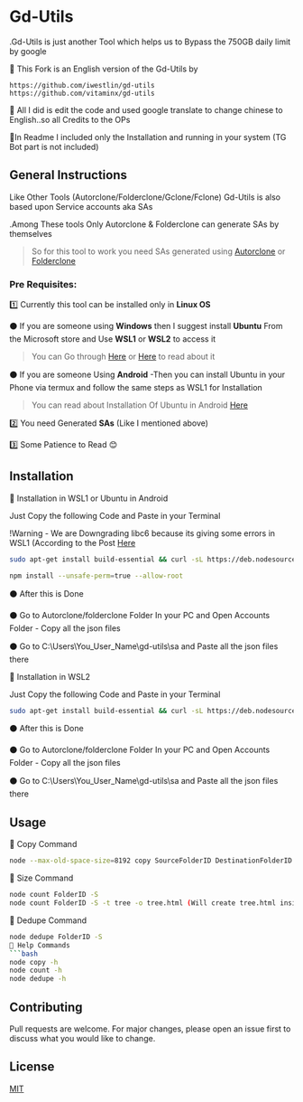 # Gd-Utils

.Gd-Utils is just another Tool which helps us to Bypass the 750GB daily limit by google

🌟 This Fork is an English version of the Gd-Utils by 

    https://github.com/iwestlin/gd-utils
    https://github.com/vitaminx/gd-utils
🌟 All I did is edit the code and used google translate to change chinese to English..so all Credits to the OPs

🌟In Readme I included only the Installation and running in your system (TG Bot part is not included)
## General Instructions
Like Other Tools (Autorclone/Folderclone/Gclone/Fclone)  Gd-Utils is also based upon Service accounts aka SAs

.Among These tools Only Autorclone & Folderclone can generate SAs by themselves
>So for this tool to work you need SAs generated using [Autorclone](https://github.com/xyou365/AutoRclone) or [Folderclone](https://github.com/Spazzlo/folderclone)
### Pre Requisites:

1️⃣ Currently this tool can be installed only in **Linux OS**

⚫ If you are someone using **Windows** then I suggest install **Ubuntu** From the Microsoft store and Use **WSL1** or **WSL2** to access it 
>You can Go through [Here](https://ubuntu.com/wsl) or [Here](https://docs.microsoft.com/en-us/windows/wsl/install-win10) to read about it

⚫ If you are someone Using **Android** -Then you can install Ubuntu in your Phone via termux and follow the same steps as WSL1 for Installation
>You can read about Installation Of Ubuntu in Android [Here](https://github.com/AndronixApp/AndronixOrigin)

2️⃣ You need Generated **SAs** (Like I mentioned above)

3️⃣ Some Patience to Read 😊


## Installation
🔳 Installation in WSL1 or Ubuntu in Android

Just Copy the following Code and Paste in your Terminal

!Warning - We are Downgrading libc6 because its giving some errors in WSL1 (According to the Post [Here](https://github.com/microsoft/WSL/issues/5125)
```bash
sudo apt-get install build-essential && curl -sL https://deb.nodesource.com/setup_14.x | sudo -E bash && sudo apt-get install -y nodejs && git clone https://github.com/roshanconnor123/gd-utils/ && sudo add-apt-repository ppa:rafaeldtinoco/lp1871129 && sudo apt update && sudo apt install libc6=2.31-0ubuntu8+lp1871129~1 libc6-dev=2.31-0ubuntu8+lp1871129~1 libc-dev-bin=2.31-0ubuntu8+lp1871129~1 -y --allow-downgrades && sudo apt-mark hold libc6 && cd gd-utils
```
```bash
npm install --unsafe-perm=true --allow-root
```
⚫ After this is Done

⚫ Go to Autorclone/folderclone Folder In your PC and Open Accounts Folder - Copy all the json files

⚫ Go to C:\Users\You_User_Name\gd-utils\sa and Paste all the json files there

🔳 Installation in WSL2

Just Copy the following Code and Paste in your Terminal
```bash
sudo apt-get install build-essential && curl -sL https://deb.nodesource.com/setup_14.x | sudo -E bash && sudo apt-get install -y nodejs && git clone https://github.com/roshanconnor123/gd-utils/ && cd gd-utils && npm install --unsafe-perm=true --allow-root
```
⚫ After this is Done

⚫ Go to Autorclone/folderclone Folder In your PC and Open Accounts Folder - Copy all the json files

⚫ Go to C:\Users\You_User_Name\gd-utils\sa and Paste all the json files there
## Usage
🔷 Copy Command
```bash
node --max-old-space-size=8192 copy SourceFolderID DestinationFolderID -S
```
🔷 Size Command
```bash
node count FolderID -S
node count FolderID -S -t tree -o tree.html (Will create tree.html inside gd-utils folder with tree like arrangament of files with size)
```
🔷 Dedupe Command
```bash
node dedupe FolderID -S
🔷 Help Commands
```bash
node copy -h
node count -h
node dedupe -h
```
## Contributing
Pull requests are welcome. For major changes, please open an issue first to discuss what you would like to change.


## License
[MIT](https://choosealicense.com/licenses/mit/)
